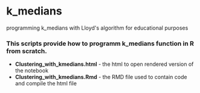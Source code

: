 # k_medians
programming k_medians with Lloyd's algorithm for educational purposes

### This scripts provide how to programm k_medians function in R from scratch. 

* **Clustering_with_kmedians.html** - the html to open rendered version of the notebook
* **Clustering_with_kmedians.Rmd** - the RMD file used to contain code and compile the html file

